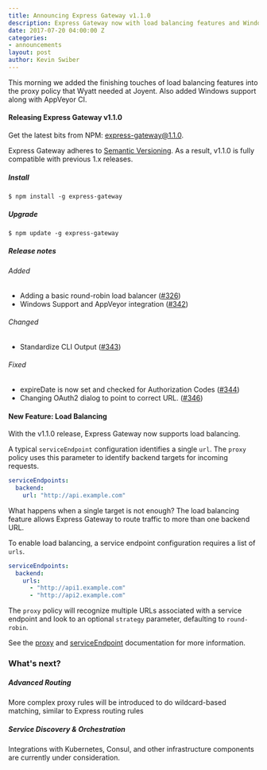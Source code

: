 ```yaml
---
title: Announcing Express Gateway v1.1.0
description: Express Gateway now with load balancing features and Windows support.
date: 2017-07-20 04:00:00 Z
categories:
- announcements
layout: post
author: Kevin Swiber
---
```


This morning we added the finishing touches of load balancing features into the proxy policy that Wyatt needed at Joyent.  Also added Windows support along with AppVeyor CI.
<!--excerpt-->

#### Releasing Express Gateway v1.1.0

Get the latest bits from NPM: [express-gateway@1.1.0](https://www.npmjs.com/package/express-gateway).

Express Gateway adheres to [Semantic Versioning](https://semver.org).  As a result, v1.1.0 is fully compatible with previous 1.x releases.

##### Install

```shell
$ npm install -g express-gateway
```

##### Upgrade

```shell
$ npm update -g express-gateway
```

##### Release notes

###### Added

* Adding a basic round-robin load balancer ([#326](https://github.com/ExpressGateway/express-gateway/pull/326))
* Windows Support and AppVeyor integration ([#342](https://github.com/ExpressGateway/express-gateway/pull/342))

###### Changed

* Standardize CLI Output ([#343](https://github.com/ExpressGateway/express-gateway/pull/343))

###### Fixed

* expireDate is now set and checked for Authorization Codes ([#344](https://github.com/ExpressGateway/express-gateway/pull/344))
* Changing OAuth2 dialog to point to correct URL. ([#346](https://github.com/ExpressGateway/express-gateway/pull/346))

#### New Feature: Load Balancing

With the v1.1.0 release, Express Gateway now supports load balancing.

A typical `serviceEndpoint` configuration identifies a single `url`.  The `proxy` policy uses this parameter to identify backend targets for incoming requests.

```yaml
serviceEndpoints:
  backend:
    url: "http://api.example.com"
```

What happens when a single target is not enough?  The load balancing feature allows Express Gateway to route traffic to more than one backend URL.

To enable load balancing, a service endpoint configuration requires a list of `urls`.

```yaml
serviceEndpoints:
  backend:
    urls:
      - "http://api1.example.com"
      - "http://api2.example.com"
```

The `proxy` policy will recognize multiple URLs associated with a service endpoint and look to an optional `strategy` parameter, defaulting to `round-robin`.

See the [proxy](https://www.express-gateway.io/docs/policies/proxy) and [serviceEndpoint](https://www.express-gateway.io/docs/configuration/gateway.config.yml/serviceEndpoints) documentation for more information.

### What's next?

##### Advanced Routing

More complex proxy rules will be introduced to do wildcard-based matching, similar to Express routing rules

##### Service Discovery & Orchestration

Integrations with Kubernetes, Consul, and other infrastructure components are currently under consideration.
